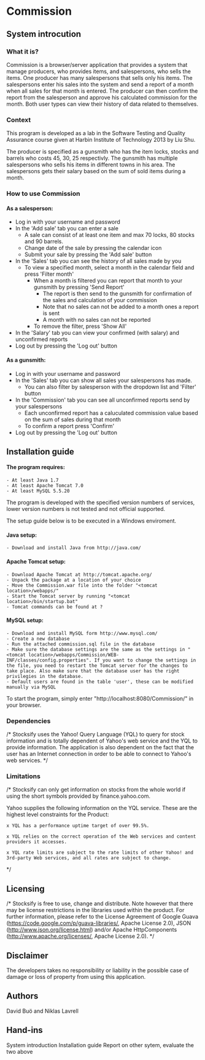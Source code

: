 # Commission

## System introcution

### What it is?

Commission is a browser/server application that provides a system that manage producers, who provides items, and salespersons, who sells the items. One producer has many salespersons that sells only his items. The salespersons enter his sales into the system and send a report of a month when all sales for that month is entered. The producer can then confirm the report from the salesperson and approve his calculated commission for the month. Both user types can view their history of data related to themselves.

### Context

This program is developed as a lab in the Software Testing and Quality Assurance course given at Harbin Institute of Technology 2013 by Liu Shu.

The producer is specified as a gunsmith who has the item locks, stocks and barrels who costs 45, 30, 25 respectivly. The gunsmith has multiple salespersons who sells his items in different towns in his area. The salespersons gets their salary based on the sum of sold items during a month.

### How to use Commission

#### As a salesperson:
* Log in with your username and password
* In the 'Add sale' tab you can enter a sale
	* A sale can consist of at least one item and max 70 locks, 80 stocks and 90 barrels.
	* Change date of the sale by pressing the calendar icon
	* Submit your sale by pressing the 'Add sale' button
* In the 'Sales' tab you can see the history of all sales made by you
	* To view a specified month, select a month in the calendar field and press 'Filter month'
		* When a month is filtered you can report that month to your gunsmith by pressing 'Send Report'
			* The report is then send to the gunsmith for confirmation of the sales and calculation of your commission
			* Note that no sales can not be added to a month ones a report is sent
			* A month with no sales can not be reported
		* To remove the filter, press 'Show All'
* In the 'Salary' tab you can view your confirmed (with salary) and unconfirmed reports
* Log out by pressing the 'Log out' button

#### As a gunsmith:
* Log in with your username and password
* In the 'Sales' tab you can show all sales your salespersons has made.
	* You can also filter by salesperson with the dropdown list and 'Filter' button
* In the 'Commission' tab you can see all unconfirmed reports send by your salespersons
	* Each unconfirmed report has a caluculated commission value based on the sum of sales during that month
	* To confirm a report press 'Confirm'
* Log out by pressing the 'Log out' button

## Installation guide

#### The program requires:
	- At least Java 1.7
	- At least Apache Tomcat 7.0
	- At least MySQL 5.5.20
The program is developed with the specified version numbers of services, lower version numbers is not tested and not official supported.

The setup guide below is to be executed in a Windows enviroment.

#### Java setup:
	- Download and install Java from http://java.com/

#### Apache Tomcat setup:
	- Download Apache Tomcat at http://tomcat.apache.org/
	- Unpack the package at a location of your choice
	- Move the Commission.war file into the folder "<tomcat location>/webapps/"
	- Start the Tomcat server by running "<tomcat location>/bin/startup.bat"
	- Tomcat commands can be found at ?

#### MySQL setup:
	- Download and install MySQL form http://www.mysql.com/
	- Create a new database
	- Run the attached commission.sql file in the database
	- Make sure the database settings are the same as the settings in "<tomcat location>/webapps/Commission/WEB-INF/classes/config.properties". If you want to change the settings in the file, you need to restart the Tomcat server for the changes to take place. Also make sure that the database user has the right privilegies in the database.
	- Default users are found in the table 'user', these can be modified manually via MySQL

To start the program, simply enter "http://localhost:8080/Commission/" in your browser.

### Dependencies

/*
Stocksify uses the Yahoo! Query Language (YQL) to query for stock information and is totally dependent of Yahoo's web service and the YQL to provide information. The application is also dependent on the fact that the user has an Internet connection in order to be able to connect to Yahoo's web services.
*/

### Limitations


/*
Stocksify can only get information on stocks from the whole world if using the short symbols provided by finance.yahoo.com.

Yahoo supplies the following information on the YQL service. These are the highest level constraints for the Product:

	x YQL has a performance uptime target of over 99.5%.

	x YQL relies on the correct operation of the Web services and content providers it accesses.

	x YQL rate limits are subject to the rate limits of other Yahoo! and 3rd-party Web services, and all rates are subject to change.
*/

## Licensing


/*
Stocksify is free to use, change and distribute. Note however that there may be license restrictions in the libraries used within the product. For further information, please refer to the License Agreement of Google Guava (https://code.google.com/p/guava-libraries/, Apache License 2.0), JSON (http://www.json.org/license.html) and/or Apache HttpComponents (http://www.apache.org/licenses/, Apache License 2.0).
*/


## Disclaimer

The developers takes no responsibility or liability in the possible case of damage or loss of property from using this application.

## Authors

David Buö and Niklas Lavrell

Hand-ins
---------------
System introduction
Installation guide
Report on other sytem, evaluate the two above